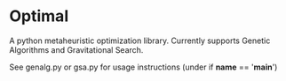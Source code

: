 # Optimal
A python metaheuristic optimization library. Currently supports Genetic Algorithms and Gravitational Search.

See genalg.py or gsa.py for usage instructions (under if __name__ == '__main__')